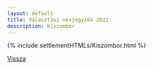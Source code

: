 ```yaml
---
layout: default
title: Választási névjegyzék 2022
description: Kiszombor
---
```


{% include settlementHTMLs/Kiszombor.html %}

[Vissza](./)